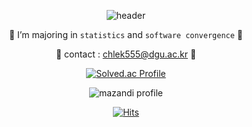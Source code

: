 <div align = center>
    
  ![header](https://capsule-render.vercel.app/api?type=Transparent&color=ffe8db&height=300&section=header&text=🦖%20HI!%20I'M%20DAHEE%20🎀&fontSize=70)
  
  
  
  🎈 I’m majoring in `statistics` and `software convergence` 🎈
    
   🎈 contact : chlek555@dgu.ac.kr 🎈
    
 
    
    
    
    

    
[![Solved.ac Profile](http://mazassumnida.wtf/api/generate_badge?boj=chlek555)](https://solved.ac/chlek555)
  
![mazandi profile](http://mazandi.herokuapp.com/api?handle=chlek555&theme=black)
  
    

    
[![Hits](https://hits.seeyoufarm.com/api/count/incr/badge.svg?url=https%3A%2F%2Fgithub.com%2Fdaheeda&count_bg=%23FCF03D&title_bg=%23000000&icon=github.svg&icon_color=%23FFFFFF&title=HITS&edge_flat=false)](https://hits.seeyoufarm.com)
